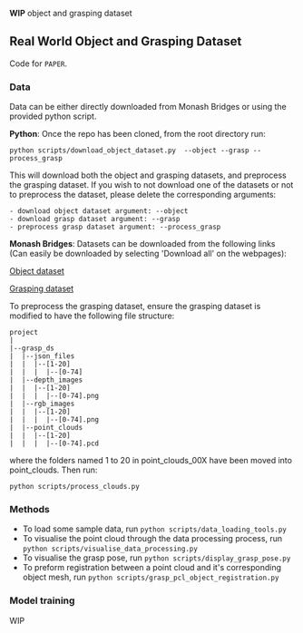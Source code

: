 **WIP** object and grasping dataset

## Real World Object and Grasping Dataset

Code for `PAPER`.

### Data

Data can be either directly downloaded from Monash Bridges or using the provided python script.

**Python**: Once the repo has been cloned, from the root directory run:

```
python scripts/download_object_dataset.py  --object --grasp --process_grasp 
```
This will download both the object and grasping datasets, and preprocess the grasping dataset. If you wish to not download one of the datasets or not to preprocess the dataset, please delete the corresponding arguments:
```
- download object dataset argument: --object
- download grasp dataset argument: --grasp
- preprocess grasp dataset argument: --process_grasp
```

**Monash Bridges**: Datasets can be downloaded from the following links (Can easily be downloaded by selecting 'Download all' on the webpages):

[Object dataset](https://bridges.monash.edu/articles/dataset/Supermarket_Object_Dataset/20179550)

[Grasping dataset](https://bridges.monash.edu/articles/dataset/6-DoF_Real_Robotic_Grasping_Dataset/20174165)

To preprocess the grasping dataset, ensure the grasping dataset is modified to have the following file structure:
```
project
|
|--grasp_ds
|  |--json_files
|  |  |--[1-20]
|  |  |  |--[0-74]
|  |--depth_images
|  |  |--[1-20]
|  |  |  |--[0-74].png
|  |--rgb_images
|  |  |--[1-20]
|  |  |  |--[0-74].png
|  |--point_clouds
|  |  |--[1-20]
|  |  |  |--[0-74].pcd
```
where the folders named 1 to 20 in point_clouds_00X have been moved into point_clouds. Then run:
```
python scripts/process_clouds.py
```

### Methods

* To load some sample data, run `python scripts/data_loading_tools.py`
* To visualise the point cloud through the data processing process, run `python scripts/visualise_data_processing.py`
* To visualise the grasp pose, run `python scripts/display_grasp_pose.py`
* To preform registration between a point cloud and it's corresponding object mesh, run `python scripts/grasp_pcl_object_registration.py`

### Model training 
WIP